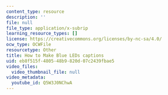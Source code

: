 ```yaml
---
content_type: resource
description: ''
file: null
file_type: application/x-subrip
learning_resource_types: []
license: https://creativecommons.org/licenses/by-nc-sa/4.0/
ocw_type: OCWFile
resourcetype: Other
title: How to Make Blue LEDs captions
uid: eb8f515f-4805-48b9-820d-07c2439fbae5
video_files:
  video_thumbnail_file: null
video_metadata:
  youtube_id: Q5W3J0NChwA
---
```

